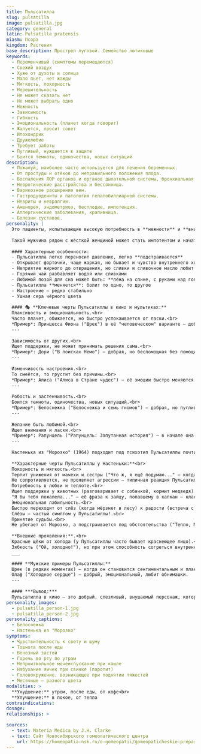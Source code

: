 ```yaml
---
title: Пульсатилла
slug: pulsatilla
image: pulsatilla.jpg
category: general
latin: Pulsatilla pratensis
miasm: Псора
kingdom: Растения
base_description: Прострел луговой. Семейство лютиковые 
keywords: 
  - Переменчивый (симптомы перемещаются)
  - Свежий воздух
  - Хуже от духоты и солнца
  - Мало пьет, нет жажды
  - Мягкость, покорность
  - Нерешительность
  - Не может сказать нет
  - Не может выбрать одно
  - Нежность
  - Зависимость
  - Гибкость
  - Эмоциональность (плачет когда говорит)
  - Жалуется, просит совет
  - Ипохондрик
  - Дружелюбие
  - Требует заботы
  - Пугливый, нуждается в защите
  - Боится темноты, одиночества, новых ситуаций
description: 
  - Пожалуй, наиболее часто используется для лечения беременных. 
  - От простуды и отёков до неправильного положения плода.
  - Воспаления ЛОР органов и органов дыхательной системы, бронхиальная астма.
  - Невротические расстройства и бессонница.
  - Варикозное расширение вен.
  - Гастродуодениты и патология гепатобиллиарной системы.
  - Невриты и невралгии.
  - Аменорея, эндометриоз, бесплодие, импотенция.
  - Аллергические заболевания, крапивница.
  - Болезни суставов.
personality: |
  Это пациенты, испытывающие высокую потребность в **нежности** и **внимании**. Именно они требуют их **обнять**, сказать им, что любишь, **пожалеть**.
  
  Такой мужчина рядом с жёсткой женщиной может стать импотентом и начать искать сочувствия у своих друзей. Так же и женщина. Она испытывает потребность в уверенном мужчине, но избыточная его жёсткость приведёт её к подруге.
  
  #### Характерные особенности:
  - Пульсатилла легко переносит давление, легко **подстраивается**
  - Открывает форточки, чаще жаркая, но бывает и чувство внутреннего холода
  - Неприятие жирного до отвращения, но сливки и сливочное масло любит
  - Горячий чай разбавляет водой или сливками
  - Любимой позой для сна может быть: **лёжа на спине, с руками над головой**
  - Пульсатилла **меняется**: болит то одно, то другое
  - Настроение – редко стабильно
  - Ушная сера чёрного цвета 
  
  #### 🎭 **Ключевые черты Пульсатиллы в кино и мультиках:**
  Плаксивость и эмоциональность.<br>
  Часто плачет, обижается, но быстро успокаивается от ласки.<br>
  *Пример*: Принцесса Фиона ("Шрек") в её "человеческом" варианте – добрая, но склонная к слезам и переменам настроения.
  ---
  
  Зависимость от других.<br>
  Ищет поддержки, не может принимать решения сама.<br>
  *Пример*: Дори ("В поисках Немо") – добрая, но беспомощная без помощи друзей.
  ---
  
  Изменчивость настроения.<br>
  То смеётся, то грустит без причины.<br>
  *Пример*: Алиса ("Алиса в Стране чудес") – её эмоции быстро меняются в зависимости от обстоятельств.
  ---
  
  Робость и застенчивость.<br>
  Боится темноты, одиночества, новых ситуаций.<br>
  *Пример*: Белоснежка ("Белоснежка и семь гномов") – добрая, но пугливая и нуждается в защите.
  ---
  
  Желание быть любимой.<br>
  Ищет внимания и ласки.<br>
  *Пример*: Рапунцель ("Рапунцель: Запутанная история") – в начале она наивная, добрая и очень привязана к "матушке".
  ---
  
  Настенька из "Морозко" (1964) подходит под психотип Пульсатиллы почти идеально. 
  
  **Характерные черты Пульсатиллы у Настеньки:**<br>
  Покорность и мягкость.<br>
  Терпит унижения от мачехи и сестры ("Что ж, я ещё подумаю..." — когда её выгоняют на мороз).<br>
  Не сопротивляется, не проявляет агрессии — типичная реакция Пульсатиллы на несправедливость.<br>
  Потребность в любви и теплоте.<br>
  Ищет поддержки у животных (разговаривает с собачкой, кормит медведя).<br>
  "Я бы тебя пожалела..." — её фраза к зайцу, попавшему в капкан — классическое проявление пульсатилловского сочувствия.<br>
  Эмоциональная лабильность.<br>
  Быстро переходит от слёз (когда мёрзнет в лесу) к радости (встреча с Морозко).<br>
  Слёзы — частый симптом у Пульсатиллы!.<br>
  Принятие судьбы.<br>
  Не убегает от Морозко, а подстраивается под обстоятельства ("Тепло, Морозушка!") — демонстрация гибкости, характерной для этого типа.
  
  **Внешние проявления:**.<br>
  Красные щёки от холода (у Пульсатиллы часто бывает краснеющее лицо).<br>
  Зябкость ("Ой, холодно!"), но при этом способность согреться внутренним теплом — парадокс, типичный для Pulsatilla!
  ___

  #### **Мужские примеры Пульсатиллы:**
  Шрек (в редких моментах) – когда он становится сентиментальным и плаксивым.<br>
  Олаф ("Холодное сердце") – добрый, эмоциональный, любит обнимашки.
  ---
  
  #### ***Вывод:***
  Пульсатилла в кино – это добрый, слезливый, внушаемый персонаж, который ищет любви и поддержки. 
personality_images: 
  - pulsatilla_person-1.jpg
  - pulsatilla_person-2.jpg
personality_captions:
  - Белоснежка
  - Настенька из "Морозко"
symptoms:
  - Чувствительность к свету и шуму
  - Тошнота после еды
  - Венозный застой
  - Горечь во рту по утрам
  - Непроизвольное мочеиспускание при кашле
  - Набухание яичек при свинке (паротит)
  - Головокружение, возникающее при поднятии тяжестей
  - Месячные – разного цвета
modalities: >
  **Ухудшение:** утром, после еды, от кофе<br>
  **Улучшение:** в покое, от тепла
contraindications: 
dosage: 
relationships: >

sources:
  - text: Materia Medica by J.H. Clarke
  - text: Сайт Новосибирского гомеопатического центра
    url: https://homeopatia-nsk.ru/o-gomeopatii/gomeopaticheskie-preparaty-prosto-i-ponyatno/352-pulsatilla-v-gomeopatii-pulsatilla-pratensis.html
---
```

